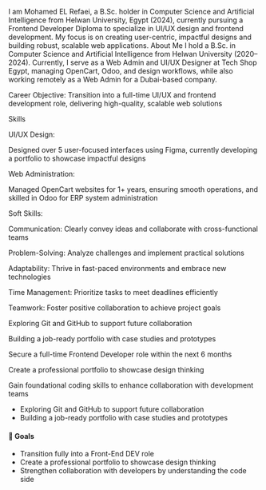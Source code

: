 
I am Mohamed EL Refaei, a B.Sc. holder in Computer Science and Artificial Intelligence from Helwan University, Egypt (2024), currently pursuing a Frontend Developer Diploma to specialize in UI/UX design and frontend development. My focus is on creating user-centric, impactful designs and building robust, scalable web applications.
About Me
I hold a B.Sc. in Computer Science and Artificial Intelligence from Helwan University (2020–2024). Currently, I serve as a Web Admin and UI/UX Designer at Tech Shop Egypt, managing OpenCart, Odoo, and design workflows, while also working remotely as a Web Admin for a Dubai-based company.

Career Objective: Transition into a full-time UI/UX and frontend development role, delivering high-quality, scalable web solutions

Skills

UI/UX Design:

Designed over 5 user-focused interfaces using Figma, currently developing a portfolio to showcase impactful designs


Web Administration:

Managed OpenCart websites for 1+ years, ensuring smooth operations, and skilled in Odoo for ERP system administration


Soft Skills:

Communication: Clearly convey ideas and collaborate with cross-functional teams

Problem-Solving: Analyze challenges and implement practical solutions

Adaptability: Thrive in fast-paced environments and embrace new technologies

Time Management: Prioritize tasks to meet deadlines efficiently

Teamwork: Foster positive collaboration to achieve project goals


Exploring Git and GitHub to support future collaboration

Building a job-ready portfolio with case studies and prototypes

Secure a full-time Frontend Developer role within the next 6 months

Create a professional portfolio to showcase design thinking

Gain foundational coding skills to enhance collaboration with development teams







- Exploring Git and GitHub to support future collaboration  
- Building a job-ready portfolio with case studies and prototypes

#### 🎯 Goals
- Transition fully into a Front-End DEV role  
- Create a professional portfolio to showcase design thinking  
- Strengthen collaboration with developers by understanding the code side

